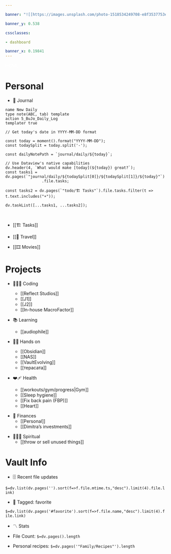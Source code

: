 ```yaml
---

banner: "![[https://images.unsplash.com/photo-1518534249708-e8f3537753ee?q=80&w=3270&auto=format&fit=crop&ixlib=rb-4.0.3&ixid=M3wxMjA3fDB8MHxwaG90by1wYWdlfHx8fGVufDB8fHx8fA%3D%3D]]"

banner_y: 0.538

cssclasses:

- dashboard

banner_x: 0.19841
---
```

  

<div class="title" style="color:white">HOME</div>

<div class='random'></div>

# Personal

  
- 📝 Journal
  
```button
name New Daily 
type note(ABC, tab) template
action 5_BuJo_Daily_Log
templater true
```


```dataviewjs
// Get today's date in YYYY-MM-DD format

const today = moment().format("YYYY-MM-DD");
const todaySplit = today.split('-');

const dailyNotePath = `journal/daily/${today}`;

// Use Dataview's native capabilities
dv.header(4, `What would make [today](${today}) great?`);
const tasks1 = dv.pages(`"journal/daily/${todaySplit[0]}/${todaySplit[1]}/${today}"`)
                .file.tasks;

const tasks2 = dv.pages(`"todo/🏗️ Tasks"`).file.tasks.filter(t => t.text.includes("☀️")); 
            
dv.taskList([...tasks1, ...tasks2]);
```

<br/>


- [[🏗️ Tasks]]

- [[🌅 Travel]]

- [[🎞️ Movies]]

  

# Projects

- 🧑🏻‍💻 Coding
	- [[Reflect Studios]]
	- [[J1]]
	- [[J2]]
	- [[In-house MacroFactor]]

- 📚 Learning
	- [[audiophile]]
	  
- 🤲🏻 Hands on
	- [[Obsidian]]
	- [[NAS]]
	- [[VaultEvolving]]
	- [[терасата]]

- ❤️‍🩹 Health
	- [[workouts/gym/progress|Gym]]
	- [[Sleep hygiene]]
	- [[Fix back pain (FBP)]]
	- [[Heart]]

* 💸 Finances
  * [[Personal]]
  * [[Dimitra’s investments]]



- 🧘🏻‍♂️ Spiritual 
    * [[throw or sell unused things]] 

  

  

# Vault Info

  

- 🗄️ Recent file updates

  

`$=dv.list(dv.pages('').sort(f=>f.file.mtime.ts,"desc").limit(4).file.link)`

  

- 🔖 Tagged: favorite

  

`$=dv.list(dv.pages('#favorite').sort(f=>f.file.name,"desc").limit(4).file.link)`

  

- 〽️ Stats

  

- File Count: `$=dv.pages().length`

  

- Personal recipes: `$=dv.pages('"Family/Recipes"').length`